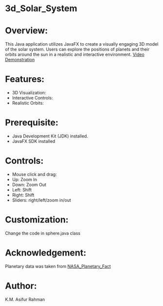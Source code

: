 # 3d_Solar_System
# Overview:
This Java application utilizes JavaFX to create a visually engaging 3D model of the solar system. Users can explore the positions of planets and their orbits around the sun in a realistic and interactive 
environment.
[Video Demonstration](https://www.youtube.com/watch?v=OzRp2HIylsU)
# Features:
* 3D Visualization:
* Interactive Controls:
* Realistic Orbits:
# Prerequisite:
* Java Development Kit (JDK) installed.
* JavaFX SDK installed

# Controls:
* Mouse click and drag:
* Up: Zoom In
* Down: Zoom Out
* Left: Shift
* Right: Shift
* Sliders: right/left/zoom in/out
# Customization:
Change the code in sphere.java class
# Acknowledgement:
Planetary data was taken from [NASA_Planetary_Fact](https://science.nasa.gov/solar-system/planets/)

# Author:
K.M. Asifur Rahman
